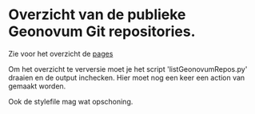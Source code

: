 # Overzicht van de publieke Geonovum Git repositories.

Zie voor het overzicht de [pages](https://geonovum.github.io/DashboardGit)

Om het overzicht te verversie moet je het script 'listGeonovumRepos.py' draaien
en de output inchecken. Hier moet nog een keer een action van gemaakt worden.

Ook de stylefile mag wat opschoning.
